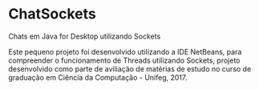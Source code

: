 # ChatSockets
Chats em Java for Desktop utilizando Sockets

Este pequeno projeto foi desenvolvido utilizando a IDE NetBeans, para compreender o funcionamento de Threads utilizando Sockets, projeto desenvolvido como parte de aviliação de matérias de estudo no curso de graduação em Ciência da Computação - Unifeg, 2017.
